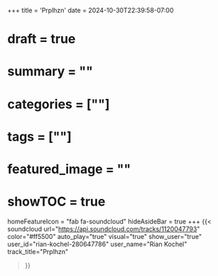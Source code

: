 +++
title = 'Prplhzn'
date = 2024-10-30T22:39:58-07:00
# draft = true
# summary = ""
# categories = [""]
# tags = [""]
# featured_image = ""
# showTOC = true
homeFeatureIcon = "fab fa-soundcloud"
hideAsideBar = true
+++
{{< soundcloud 
  url="https://api.soundcloud.com/tracks/1120047793" 
  color="#ff5500" 
  auto_play="true" 
  visual="true" 
  show_user="true" 
  user_id="rian-kochel-280647786" 
  user_name="Rian Kochel" 
  track_title="Prplhzn" 
>}}

<!--more-->